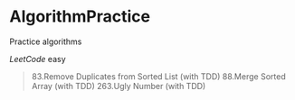 # AlgorithmPractice

Practice algorithms

*LeetCode*
easy
> 83.Remove Duplicates from Sorted List (with TDD)
> 88.Merge Sorted Array (with TDD)
> 263.Ugly Number (with TDD)
